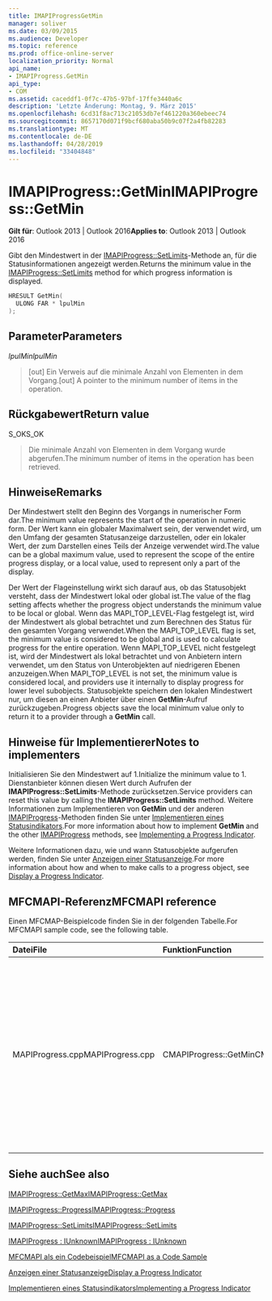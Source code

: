 ```yaml
---
title: IMAPIProgressGetMin
manager: soliver
ms.date: 03/09/2015
ms.audience: Developer
ms.topic: reference
ms.prod: office-online-server
localization_priority: Normal
api_name:
- IMAPIProgress.GetMin
api_type:
- COM
ms.assetid: caceddf1-0f7c-47b5-97bf-17ffe3440a6c
description: 'Letzte Änderung: Montag, 9. März 2015'
ms.openlocfilehash: 6cd31f8ac713c21053db7ef461220a360ebeec74
ms.sourcegitcommit: 8657170d071f9bcf680aba50b9c07f2a4fb82283
ms.translationtype: MT
ms.contentlocale: de-DE
ms.lasthandoff: 04/28/2019
ms.locfileid: "33404848"
---
```

# <a name="imapiprogressgetmin"></a><span data-ttu-id="58129-103">IMAPIProgress::GetMin</span><span class="sxs-lookup"><span data-stu-id="58129-103">IMAPIProgress::GetMin</span></span>

  
  
<span data-ttu-id="58129-104">**Gilt für**: Outlook 2013 | Outlook 2016</span><span class="sxs-lookup"><span data-stu-id="58129-104">**Applies to**: Outlook 2013 | Outlook 2016</span></span> 
  
<span data-ttu-id="58129-105">Gibt den Mindestwert in der [IMAPIProgress::SetLimits](imapiprogress-setlimits.md)-Methode an, für die Statusinformationen angezeigt werden.</span><span class="sxs-lookup"><span data-stu-id="58129-105">Returns the minimum value in the [IMAPIProgress::SetLimits](imapiprogress-setlimits.md) method for which progress information is displayed.</span></span> 
  
```cpp
HRESULT GetMin(
  ULONG FAR * lpulMin
);
```

## <a name="parameters"></a><span data-ttu-id="58129-106">Parameter</span><span class="sxs-lookup"><span data-stu-id="58129-106">Parameters</span></span>

 <span data-ttu-id="58129-107">_lpulMin_</span><span class="sxs-lookup"><span data-stu-id="58129-107">_lpulMin_</span></span>
  
> <span data-ttu-id="58129-108">[out] Ein Verweis auf die minimale Anzahl von Elementen in dem Vorgang.</span><span class="sxs-lookup"><span data-stu-id="58129-108">[out] A pointer to the minimum number of items in the operation.</span></span>
    
## <a name="return-value"></a><span data-ttu-id="58129-109">Rückgabewert</span><span class="sxs-lookup"><span data-stu-id="58129-109">Return value</span></span>

<span data-ttu-id="58129-110">S_OK</span><span class="sxs-lookup"><span data-stu-id="58129-110">S_OK</span></span> 
  
> <span data-ttu-id="58129-111">Die minimale Anzahl von Elementen in dem Vorgang wurde abgerufen.</span><span class="sxs-lookup"><span data-stu-id="58129-111">The minimum number of items in the operation has been retrieved.</span></span>
    
## <a name="remarks"></a><span data-ttu-id="58129-112">Hinweise</span><span class="sxs-lookup"><span data-stu-id="58129-112">Remarks</span></span>

<span data-ttu-id="58129-113">Der Mindestwert stellt den Beginn des Vorgangs in numerischer Form dar.</span><span class="sxs-lookup"><span data-stu-id="58129-113">The minimum value represents the start of the operation in numeric form.</span></span> <span data-ttu-id="58129-114">Der Wert kann ein globaler Maximalwert sein, der verwendet wird, um den Umfang der gesamten Statusanzeige darzustellen, oder ein lokaler Wert, der zum Darstellen eines Teils der Anzeige verwendet wird.</span><span class="sxs-lookup"><span data-stu-id="58129-114">The value can be a global maximum value, used to represent the scope of the entire progress display, or a local value, used to represent only a part of the display.</span></span> 
  
<span data-ttu-id="58129-115">Der Wert der Flageinstellung wirkt sich darauf aus, ob das Statusobjekt versteht, dass der Mindestwert lokal oder global ist.</span><span class="sxs-lookup"><span data-stu-id="58129-115">The value of the flag setting affects whether the progress object understands the minimum value to be local or global.</span></span> <span data-ttu-id="58129-116">Wenn das MAPI_TOP_LEVEL-Flag festgelegt ist, wird der Mindestwert als global betrachtet und zum Berechnen des Status für den gesamten Vorgang verwendet.</span><span class="sxs-lookup"><span data-stu-id="58129-116">When the MAPI_TOP_LEVEL flag is set, the minimum value is considered to be global and is used to calculate progress for the entire operation.</span></span> <span data-ttu-id="58129-117">Wenn MAPI_TOP_LEVEL nicht festgelegt ist, wird der Mindestwert als lokal betrachtet und von Anbietern intern verwendet, um den Status von Unterobjekten auf niedrigeren Ebenen anzuzeigen.</span><span class="sxs-lookup"><span data-stu-id="58129-117">When MAPI_TOP_LEVEL is not set, the minimum value is considered local, and providers use it internally to display progress for lower level subobjects.</span></span> <span data-ttu-id="58129-118">Statusobjekte speichern den lokalen Mindestwert nur, um diesen an einen Anbieter über einen **GetMin**-Aufruf zurückzugeben.</span><span class="sxs-lookup"><span data-stu-id="58129-118">Progress objects save the local minimum value only to return it to a provider through a **GetMin** call.</span></span> 
  
## <a name="notes-to-implementers"></a><span data-ttu-id="58129-119">Hinweise für Implementierer</span><span class="sxs-lookup"><span data-stu-id="58129-119">Notes to implementers</span></span>

<span data-ttu-id="58129-120">Initialisieren Sie den Mindestwert auf 1.</span><span class="sxs-lookup"><span data-stu-id="58129-120">Initialize the minimum value to 1.</span></span> <span data-ttu-id="58129-121">Dienstanbieter können diesen Wert durch Aufrufen der **IMAPIProgress::SetLimits**-Methode zurücksetzen.</span><span class="sxs-lookup"><span data-stu-id="58129-121">Service providers can reset this value by calling the **IMAPIProgress::SetLimits** method.</span></span> <span data-ttu-id="58129-122">Weitere Informationen zum Implementieren von **GetMin** und der anderen [IMAPIProgress](imapiprogressiunknown.md)-Methoden finden Sie unter [Implementieren eines Statusindikators](implementing-a-progress-indicator.md).</span><span class="sxs-lookup"><span data-stu-id="58129-122">For more information about how to implement **GetMin** and the other [IMAPIProgress](imapiprogressiunknown.md) methods, see [Implementing a Progress Indicator](implementing-a-progress-indicator.md).</span></span>
  
<span data-ttu-id="58129-123">Weitere Informationen dazu, wie und wann Statusobjekte aufgerufen werden, finden Sie unter [Anzeigen einer Statusanzeige](how-to-display-a-progress-indicator.md).</span><span class="sxs-lookup"><span data-stu-id="58129-123">For more information about how and when to make calls to a progress object, see [Display a Progress Indicator](how-to-display-a-progress-indicator.md).</span></span>
  
## <a name="mfcmapi-reference"></a><span data-ttu-id="58129-124">MFCMAPI-Referenz</span><span class="sxs-lookup"><span data-stu-id="58129-124">MFCMAPI reference</span></span>

<span data-ttu-id="58129-125">Einen MFCMAP-Beispielcode finden Sie in der folgenden Tabelle.</span><span class="sxs-lookup"><span data-stu-id="58129-125">For MFCMAPI sample code, see the following table.</span></span>
  
|<span data-ttu-id="58129-126">**Datei**</span><span class="sxs-lookup"><span data-stu-id="58129-126">**File**</span></span>|<span data-ttu-id="58129-127">**Funktion**</span><span class="sxs-lookup"><span data-stu-id="58129-127">**Function**</span></span>|<span data-ttu-id="58129-128">**Kommentar**</span><span class="sxs-lookup"><span data-stu-id="58129-128">**Comment**</span></span>|
|:-----|:-----|:-----|
|<span data-ttu-id="58129-129">MAPIProgress.cpp</span><span class="sxs-lookup"><span data-stu-id="58129-129">MAPIProgress.cpp</span></span>  <br/> |<span data-ttu-id="58129-130">CMAPIProgress::GetMin</span><span class="sxs-lookup"><span data-stu-id="58129-130">CMAPIProgress::GetMin</span></span>  <br/> |<span data-ttu-id="58129-131">MFCMAPI verwendet die **IMAPIProgress::GetMin**-Methode, um den kleinsten Wert für die Statusanzeige abzurufen.</span><span class="sxs-lookup"><span data-stu-id="58129-131">MFCMAPI uses the **IMAPIProgress::GetMin** method to get the minimum value for the progress indicator.</span></span> <span data-ttu-id="58129-132">Gibt 1 zurück, es sei denn, zuvor wurden durch Aufrufen der **IMAPIProgress::SetLimits**-Methode Einschränkungen festgelegt.</span><span class="sxs-lookup"><span data-stu-id="58129-132">Returns 1 unless limits have been previously set by calling the **IMAPIProgress::SetLimits** method.</span></span>  <br/> |
   
## <a name="see-also"></a><span data-ttu-id="58129-133">Siehe auch</span><span class="sxs-lookup"><span data-stu-id="58129-133">See also</span></span>



[<span data-ttu-id="58129-134">IMAPIProgress::GetMax</span><span class="sxs-lookup"><span data-stu-id="58129-134">IMAPIProgress::GetMax</span></span>](imapiprogress-getmax.md)
  
[<span data-ttu-id="58129-135">IMAPIProgress::Progress</span><span class="sxs-lookup"><span data-stu-id="58129-135">IMAPIProgress::Progress</span></span>](imapiprogress-progress.md)
  
[<span data-ttu-id="58129-136">IMAPIProgress::SetLimits</span><span class="sxs-lookup"><span data-stu-id="58129-136">IMAPIProgress::SetLimits</span></span>](imapiprogress-setlimits.md)
  
[<span data-ttu-id="58129-137">IMAPIProgress : IUnknown</span><span class="sxs-lookup"><span data-stu-id="58129-137">IMAPIProgress : IUnknown</span></span>](imapiprogressiunknown.md)


[<span data-ttu-id="58129-138">MFCMAPI als ein Codebeispiel</span><span class="sxs-lookup"><span data-stu-id="58129-138">MFCMAPI as a Code Sample</span></span>](mfcmapi-as-a-code-sample.md)
  
[<span data-ttu-id="58129-139">Anzeigen einer Statusanzeige</span><span class="sxs-lookup"><span data-stu-id="58129-139">Display a Progress Indicator</span></span>](how-to-display-a-progress-indicator.md)
  
[<span data-ttu-id="58129-140">Implementieren eines Statusindikators</span><span class="sxs-lookup"><span data-stu-id="58129-140">Implementing a Progress Indicator</span></span>](implementing-a-progress-indicator.md)

